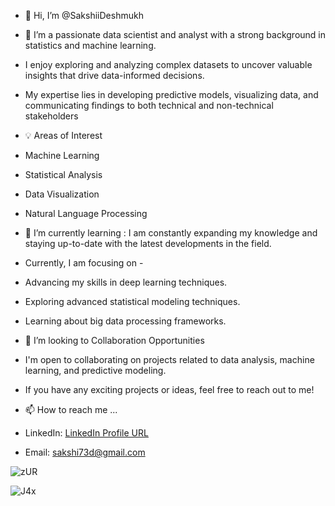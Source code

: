 - 👋 Hi, I’m @SakshiiDeshmukh
- 👀 I’m a passionate data scientist and analyst with a strong background in statistics and machine learning. 
- I enjoy exploring and analyzing complex datasets to uncover valuable insights that drive data-informed decisions. 
- My expertise lies in developing predictive models, visualizing data, and communicating findings to both technical and non-technical stakeholders
- 💡 Areas of Interest
- Machine Learning
- Statistical Analysis
- Data Visualization
- Natural Language Processing
- 🌱 I’m currently learning : I am constantly expanding my knowledge and staying up-to-date with the latest developments in the field.
- Currently, I am focusing on -
- Advancing my skills in deep learning techniques.
- Exploring advanced statistical modeling techniques.
- Learning about big data processing frameworks.

- 💞️ I’m looking to Collaboration Opportunities 
- I'm open to collaborating on projects related to data analysis, machine learning, and predictive modeling. 
- If you have any exciting projects or ideas, feel free to reach out to me!

- 📫 How to reach me ...
- LinkedIn: [LinkedIn Profile URL](https://www.linkedin.com/in/sakshi-deshmukh-a418151a0)

- Email: sakshi73d@gmail.com



![zUR](https://github.com/SakshiiDeshmukh/SakshiiDeshmukh/assets/125859287/71dd90ce-5627-4d4c-93ad-70ffb6c0f55a) 

![J4x](https://github.com/SakshiiDeshmukh/SakshiiDeshmukh/assets/125859287/fad1fec9-3cd1-47bd-8a0f-e98eb595c977)





